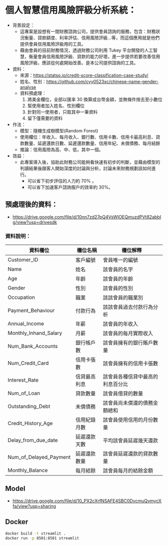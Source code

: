 # 個人智慧信用風險評級分析系統：

- 背景設定：
    - 這專案是設想有一間財務諮詢公司，提供會員諮詢的服務，包含：財務狀況衡量、貸款額度、利率評估、信用風險評級...等，而這個應用就是他們提供會員信用風險評級用的工具。
    - 藉由會員的目前財務情況，透過財務公司利用 Tukey 平台開發的人工智慧，衡量會員信用風險評級、貸款的能力好壞，進一步提供若要改善信用風險評級，應該從何處開始改善。是本公司提供諮詢的工具。
- 資料：
    - 來源：https://statso.io/credit-score-classification-case-study/
    - 姓名、性別：https://github.com/cyy0523xc/chinese-name-gender-analyse
    - 資料預處理：
        1. 將美金欄位，全部以匯率 30 換算成台幣金額，並無條件捨去至小數位
        2. 幫使用者加入姓名、性別欄位
        3. 針對同一使用者，只取其中一筆資料
        4. 留下僅需要的資料
- 作法：
    - 模型：隨機生成樹模型(Random Forest)
    - 使用欄位：年收入、每月收入、銀行數、信用卡數、信用卡最高利息、貸款數量、延遲還款日數、延遲還款數量、信用年紀、未償債務、每月結餘
    - 推論：信用風險為高、中、低，其中一個。
- 效益：
    - 此專案導入後，協助此財務公司能夠看快速有初步的判斷，並藉由模型的判讀結果後跟客人開始深度的討論與分析，討論未來財務規劃該如何進行。
        - 可以省下初步評估的人力約 70% 。
        - 可以省下加速客戶諮詢服戶的效率約 30%。


## 預處理後的資料：
- https://drive.google.com/file/d/10nn7zd27pQ4VsWlOEQmuzdPVt82abbIg/view?usp=drivesdk

### 資料說明：
| 資料欄位 | 欄位名稱 | 欄位解釋 |
| -------- | -------- | -------- |
|Customer_ID | 客戶編號 | 會員唯一的編號 |
|Name | 姓名 | 該會員的名字 |
|Age | 年齡 | 該會員的年齡 |
|Gender | 性別 | 該會員的性別 |
|Occupation | 職業 | 該該會員的職業別 |
|Payment_Behaviour | 付款行為 | 該該會員過去付款行為分析 |
|Annual_Income | 年薪 | 該會員的年收入 |
|Monthly_Inhand_Salary | 月薪 | 該會員的每月實際收入 |
|Num_Bank_Accounts | 銀行帳戶數 | 該會員擁有的銀行賬戶數量 |
|Num_Credit_Card | 信用卡張數 | 該會員擁有的信用卡張數 |
|Interest_Rate | 信貸最高利息 | 該會員各種信貸中最高的利息百分比 |
|Num_of_Loan | 貸款數量 | 該會員借貸的數量 |
|Outstanding_Debt | 未償債務 | 該會員尚未償還的債務金額總和 |
|Credit_History_Age | 信用紀錄月數 | 該會員使用信用的月份數量 |
|Delay_from_due_date | 延遲還款天數 | 平均該會員延遲幾天還款 |
|Num_of_Delayed_Payment | 延遲還款數量 | 該會員延遲還款的貸款數量 |
|Monthly_Balance | 每月結餘 | 該會員每月的結餘金額 |

## Model
- https://drive.google.com/file/d/10_PX2cXrfNSAFE4SBC0DvcmuQvmycXfa/view?usp=sharing

## Docker 

```bash
docker build -t streamlit .
docker run -p 8501:8501 streamlit
```